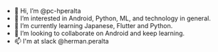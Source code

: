 - 👋 Hi, I’m @pc-hperalta
- 👀 I’m interested in Android, Python, ML, and technology in general.
- 🌱 I’m currently learning Japanese, Flutter and Python.
- 💞️ I’m looking to collaborate on Android and keep learning.
- 📫 I'm at slack @herman.peralta

<!---
pc-hperalta/pc-hperalta is a ✨ special ✨ repository because its `README.md` (this file) appears on your GitHub profile.
You can click the Preview link to take a look at your changes.
--->
